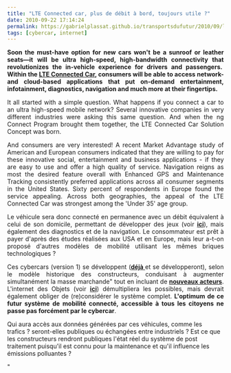```yaml
---
title: "LTE Connected car, plus de débit à bord, toujours utile ?"
date: 2010-09-22 17:14:24
permalink: https://gabrielplassat.github.io/transportsdufutur/2010/09/lte-connected-car-plus-de-debit-a-bord-toujours-utile.html
tags: [cybercar, internet]
---
```


<p style="text-align: justify"><strong>Soon the must-have option for new cars won't be a sunroof or leather seats—it will be ultra high-speed, high-bandwidth connectivity that revolutionizes the in-vehicle experience for drivers and passengers.  Within the <a href="http://ngconnect.org/ecosystem/connected-car.htm" target="_blank">LTE Connected Car</a>, consumers will be able to access network- and cloud-based applications that put on-demand entertainment, infotainment, diagnostics, navigation and much more at their fingertips.</strong></p> <p style="text-align: justify">It all started with a simple question. What happens if you connect a car to an ultra high-speed mobile network? Several innovative companies in very different industries were asking this same question. And when the ng Connect Program brought them together, the LTE Connected Car Solution Concept was born.</p> <p style="text-align: justify">And consumers are very interested! A recent Market Advantage study of American and European consumers indicated that they are willing to pay for these innovative social, entertainment and business applications - if they are easy to use and offer a high quality of service. Navigation reigns as most the desired feature overall with Enhanced GPS and Maintenance Tracking consistently preferred applications across all consumer segments in the United States. Sixty percent of respondents in Europe found the service appealing. Across both geographies, the appeal of the LTE Connected Car was strongest among the 'Under 35' age group.</p> <p style="text-align: justify">Le véhicule sera donc connecté en permanence avec un débit équivalent à celui de son domicile, permettant de développer des jeux (voir <strong><a href=" /2010/08/et-si-les-mobilites-de-demain-etaient-pensees-a-travers-le-jeu.html" target="_blank">ici</a></strong>), mais également des diagnostics et de la navigation. Le consommateur est prêt à payer d'après des études réalisées aux USA et en Europe, mais leur a-t-on proposé d'autres modèles de mobilité utilisant les mêmes briques technologiques ? </p>  <!--more-->   <p style="text-align: justify">Ces cybercars (version 1) se développent (<strong><a href="http://www.google.com/hostednews/afp/article/ALeqM5idgpO77rNSEfXIzgpX18xAYg3WpQ" target="_blank">déjà </a></strong>et se développeront), selon le modèle historique des constructeurs, conduisant à augmenter simultanément la masse marchande" tout en incluant de <strong><a href=""http://www.alcatel-lucent.com/wps/portal/!ut/p/kcxml/04_Sj9SPykssy0xPLMnMz0vM0Y_QjzKLd4w3dnTUL8h2VAQAvhWwcA!!?LMSG_CABINET=Solution_Product_Catalog&LMSG_CONTENT_FILE=Solutions/Solution2_Detail_000119.xml&lu_lang_code=fr"" target=""_blank"">nouveaux acteurs</a></strong>. L'internet des Objets (voir <strong><a href="https://gabrielplassat.github.io/transportsdufutur/2010/01/linternet-des-objets-quelles-consequences-pour-la-mobilite.html"" target=""_blank"">ici</a></strong>) démultipliera les possibles, mais devrait également obliger de (re)considérer le système complet. <strong>L'optimum de ce futur système de mobilité connecté, accessible à tous les citoyens ne passe pas forcément par le cybercar</strong>. </p> <p style=""text-align: justify"">Qui aura accès aux données générées par ces véhicules, comme les trafics ? seront-elles publiques ou échangées entre industriels ? Est ce que les constructeurs rendront publiques l'état réel du système de post traitement puisqu'il est connu pour la maintenance et qu'il influence les émissions polluantes ?</p> <p style=""text-align: justify"">      </p>"
